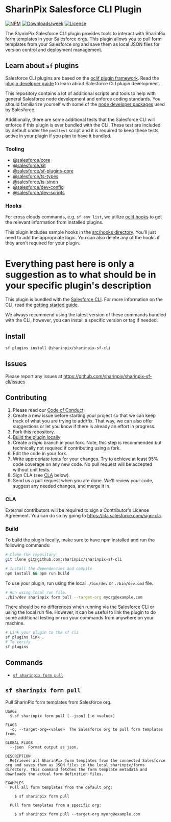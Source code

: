 # SharinPix Salesforce CLI Plugin

[![NPM](https://img.shields.io/npm/v/@sharinpix/sharinpix-sf-cli.svg?label=@sharinpix/sharinpix-sf-cli)](https://www.npmjs.com/package/@sharinpix/sharinpix-sf-cli) [![Downloads/week](https://img.shields.io/npm/dw/@sharinpix/sharinpix-sf-cli.svg)](https://npmjs.org/package/@sharinpix/sharinpix-sf-cli) [![License](https://img.shields.io/badge/License-BSD%203--Clause-brightgreen.svg)](https://raw.githubusercontent.com/sharinpix/sharinpix-sf-cli/main/LICENSE.txt)

The SharinPix Salesforce CLI plugin provides tools to interact with SharinPix form templates in your Salesforce orgs. This plugin allows you to pull form templates from your Salesforce org and save them as local JSON files for version control and deployment management.

## Learn about `sf` plugins

Salesforce CLI plugins are based on the [oclif plugin framework](<(https://oclif.io/docs/introduction.html)>). Read the [plugin developer guide](https://developer.salesforce.com/docs/atlas.en-us.sfdx_cli_plugins.meta/sfdx_cli_plugins/cli_plugins_architecture_sf_cli.htm) to learn about Salesforce CLI plugin development.

This repository contains a lot of additional scripts and tools to help with general Salesforce node development and enforce coding standards. You should familiarize yourself with some of the [node developer packages](#tooling) used by Salesforce.

Additionally, there are some additional tests that the Salesforce CLI will enforce if this plugin is ever bundled with the CLI. These test are included by default under the `posttest` script and it is required to keep these tests active in your plugin if you plan to have it bundled.

### Tooling

- [@salesforce/core](https://github.com/forcedotcom/sfdx-core)
- [@salesforce/kit](https://github.com/forcedotcom/kit)
- [@salesforce/sf-plugins-core](https://github.com/salesforcecli/sf-plugins-core)
- [@salesforce/ts-types](https://github.com/forcedotcom/ts-types)
- [@salesforce/ts-sinon](https://github.com/forcedotcom/ts-sinon)
- [@salesforce/dev-config](https://github.com/forcedotcom/dev-config)
- [@salesforce/dev-scripts](https://github.com/forcedotcom/dev-scripts)

### Hooks

For cross clouds commands, e.g. `sf env list`, we utilize [oclif hooks](https://oclif.io/docs/hooks) to get the relevant information from installed plugins.

This plugin includes sample hooks in the [src/hooks directory](src/hooks). You'll just need to add the appropriate logic. You can also delete any of the hooks if they aren't required for your plugin.

# Everything past here is only a suggestion as to what should be in your specific plugin's description

This plugin is bundled with the [Salesforce CLI](https://developer.salesforce.com/tools/sfdxcli). For more information on the CLI, read the [getting started guide](https://developer.salesforce.com/docs/atlas.en-us.sfdx_setup.meta/sfdx_setup/sfdx_setup_intro.htm).

We always recommend using the latest version of these commands bundled with the CLI, however, you can install a specific version or tag if needed.

## Install

```bash
sf plugins install @sharinpix/sharinpix-sf-cli
```

## Issues

Please report any issues at https://github.com/sharinpix/sharinpix-sf-cli/issues

## Contributing

1. Please read our [Code of Conduct](CODE_OF_CONDUCT.md)
2. Create a new issue before starting your project so that we can keep track of
   what you are trying to add/fix. That way, we can also offer suggestions or
   let you know if there is already an effort in progress.
3. Fork this repository.
4. [Build the plugin locally](#build)
5. Create a _topic_ branch in your fork. Note, this step is recommended but technically not required if contributing using a fork.
6. Edit the code in your fork.
7. Write appropriate tests for your changes. Try to achieve at least 95% code coverage on any new code. No pull request will be accepted without unit tests.
8. Sign CLA (see [CLA](#cla) below).
9. Send us a pull request when you are done. We'll review your code, suggest any needed changes, and merge it in.

### CLA

External contributors will be required to sign a Contributor's License
Agreement. You can do so by going to https://cla.salesforce.com/sign-cla.

### Build

To build the plugin locally, make sure to have npm installed and run the following commands:

```bash
# Clone the repository
git clone git@github.com:sharinpix/sharinpix-sf-cli

# Install the dependencies and compile
npm install && npm run build
```

To use your plugin, run using the local `./bin/dev` or `./bin/dev.cmd` file.

```bash
# Run using local run file.
./bin/dev sharinpix form pull --target-org myorg@example.com
```

There should be no differences when running via the Salesforce CLI or using the local run file. However, it can be useful to link the plugin to do some additional testing or run your commands from anywhere on your machine.

```bash
# Link your plugin to the sf cli
sf plugins link .
# To verify
sf plugins
```

## Commands

<!-- commands -->

- [`sf sharinpix form pull`](#sf-sharinpix-form-pull)

## `sf sharinpix form pull`

Pull SharinPix form templates from Salesforce org.

```
USAGE
  $ sf sharinpix form pull [--json] [-o <value>]

FLAGS
  -o, --target-org=<value>  The Salesforce org to pull form templates from.

GLOBAL FLAGS
  --json  Format output as json.

DESCRIPTION
  Retrieves all SharinPix form templates from the connected Salesforce org and saves them as JSON files in the local sharinpix/forms directory. This command fetches the form template metadata and downloads the actual form definition files.

EXAMPLES
  Pull all form templates from the default org:

    $ sf sharinpix form pull

  Pull form templates from a specific org:

    $ sf sharinpix form pull --target-org myorg@example.com
```

<!-- commandsstop -->
